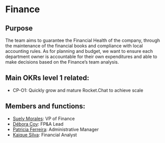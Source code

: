 # Finance

## Purpose

The team aims to guarantee the Financial Health of the company, through the maintenance of the financial books and compliance with local accounting rules. As for planning and budget, we want to ensure each department owner is accountable for their own expenditures and able to make decisions based on the Finance’s team analysis.

## Main OKRs level 1 related:

* CP-O1: Quickly grow and mature Rocket.Chat to achieve scale

## Members and functions:

* [Suely Morales](https://open.rocket.chat/direct/suely.morales): VP of Finance
* [Débora Coy](https://open.rocket.chat/direct/debora.coy): FP&A Lead
* [Patricia Ferreira](https://open.rocket.chat/direct/patricia.ferreira): Administrative Manager
* [Kaique Silva](https://open.rocket.chat/direct/kaique.silva): Financial Analyst

